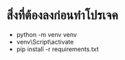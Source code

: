# สิ่งที่ต้องลงก่อนทำโปรเจค

* python -m venv venv
* venv\Script\activate 
* pip install -r requirements.txt
